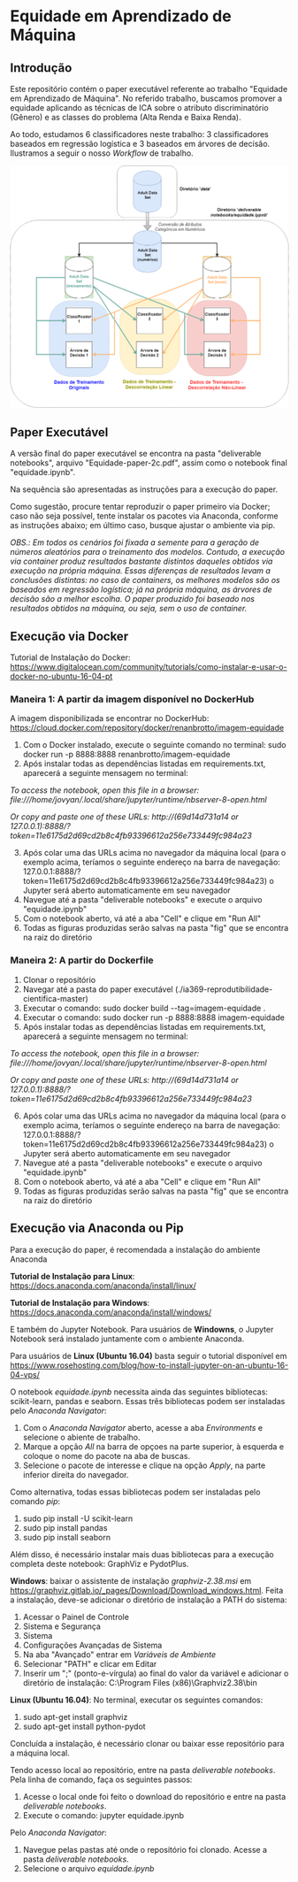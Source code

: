 # Equidade em Aprendizado de Máquina

## Introdução

Este repositório contém o paper executável referente ao trabalho "Equidade em Aprendizado de Máquina". No referido trabalho, buscamos promover a equidade aplicando as técnicas de ICA sobre o atributo discriminatório (Gênero) e as classes do problema (Alta Renda e Baixa Renda).

Ao todo, estudamos 6 classificadores neste trabalho: 3 classificadores baseados em regressão logística e 3 baseados em árvores de decisão. Ilustramos a seguir o nosso *Workflow* de trabalho.

![Workflow](fig/WorkflowIA369.png)


## Paper Executável

A versão final do paper executável se encontra na pasta "deliverable notebooks", arquivo "Equidade-paper-2c.pdf", assim como o notebook final "equidade.ipynb".

Na sequência são apresentadas as instruções para a execução do paper.

Como sugestão, procure tentar reproduzir o paper primeiro via Docker; caso não seja possível, tente instalar os pacotes via Anaconda, conforme as instruções abaixo; em último caso, busque ajustar o ambiente via pip.

*OBS.: Em todos os cenários foi fixada a semente para a geração de números aleatórios para o treinamento dos modelos. Contudo, a execução via container produz resultados bastante distintos daqueles obtidos via execução na própria máquina. Essas diferenças de resultados levam a conclusões distintas: no caso de containers, os melhores modelos são os baseados em regressão logística; já na própria máquina, as árvores de decisão são a melhor escolha. O paper produzido foi baseado nos resultados obtidos na máquina, ou seja, sem o uso de container.*

## Execução via Docker

Tutorial de Instalação do Docker: https://www.digitalocean.com/community/tutorials/como-instalar-e-usar-o-docker-no-ubuntu-16-04-pt

### Maneira 1: A partir da imagem disponível no DockerHub

A imagem disponibilizada se encontrar no DockerHub: https://cloud.docker.com/repository/docker/renanbrotto/imagem-equidade

1) Com o Docker instalado, execute o seguinte comando no terminal: sudo docker run -p 8888:8888 renanbrotto/imagem-equidade
2) Após instalar todas as dependências listadas em requirements.txt, aparecerá a seguinte mensagem no terminal:

 *To access the notebook, open this file in a browser:
        file:///home/jovyan/.local/share/jupyter/runtime/nbserver-8-open.html*     
        
        
 *Or copy and paste one of these URLs: http://(69d14d731a14 or 127.0.0.1):8888/?token=11e6175d2d69cd2b8c4fb93396612a256e733449fc984a23*

3) Após colar uma das URLs acima no navegador da máquina local (para o exemplo acima, teríamos o seguinte endereço na barra de navegação:  127.0.0.1:8888/?token=11e6175d2d69cd2b8c4fb93396612a256e733449fc984a23) o Jupyter será aberto automaticamente em seu navegador
4) Navegue até a pasta "deliverable notebooks" e execute o arquivo "equidade.ipynb"
5) Com o notebook aberto, vá até a aba "Cell" e clique em "Run All"
6) Todas as figuras produzidas serão salvas na pasta "fig" que se encontra na raiz do diretório 


### Maneira 2: A partir do Dockerfile

1) Clonar o repositório
2) Navegar até a pasta do paper executável (<caminho>./ia369-reprodutibilidade-cientifica-master)
3) Executar o comando: sudo docker build --tag=imagem-equidade . 
4) Executar o comando: sudo docker run -p 8888:8888 imagem-equidade
5) Após instalar todas as dependências listadas em requirements.txt, aparecerá a seguinte mensagem no terminal:

 *To access the notebook, open this file in a browser:
        file:///home/jovyan/.local/share/jupyter/runtime/nbserver-8-open.html*     
        
        
 *Or copy and paste one of these URLs: http://(69d14d731a14 or 127.0.0.1):8888/?token=11e6175d2d69cd2b8c4fb93396612a256e733449fc984a23*

6) Após colar uma das URLs acima no navegador da máquina local (para o exemplo acima, teríamos o seguinte endereço na barra de navegação:  127.0.0.1:8888/?token=11e6175d2d69cd2b8c4fb93396612a256e733449fc984a23) o Jupyter será aberto automaticamente em seu navegador
7) Navegue até a pasta "deliverable notebooks" e execute o arquivo "equidade.ipynb"
8) Com o notebook aberto, vá até a aba "Cell" e clique em "Run All"
9) Todas as figuras produzidas serão salvas na pasta "fig" que se encontra na raiz do diretório 


## Execução via Anaconda ou Pip 

Para a execução do paper, é recomendada a instalação do ambiente Anaconda

**Tutorial de Instalação para Linux**: https://docs.anaconda.com/anaconda/install/linux/

**Tutorial de Instalação para Windows**: https://docs.anaconda.com/anaconda/install/windows/

E também do Jupyter Notebook. Para usuários de **Windowns**, o Jupyter Notebook será instalado juntamente com o ambiente Anaconda. 

Para usuários de **Linux (Ubuntu 16.04)** basta seguir o tutorial disponível em https://www.rosehosting.com/blog/how-to-install-jupyter-on-an-ubuntu-16-04-vps/

O notebook *equidade.ipynb* necessita ainda das seguintes bibliotecas: scikit-learn, pandas e seaborn. Essas três bibliotecas podem ser instaladas pelo *Anaconda Navigator*:

1. Com o _Anaconda Navigator_ aberto, acesse a aba _Environments_ e selecione o abiente de trabalho. 
2. Marque a opção _All_ na barra de opçoes na parte superior, à esquerda e coloque o nome do pacote na aba de buscas. 
3. Selecione o pacote de interesse e clique na opção _Apply_, na parte inferior direita do navegador.

Como alternativa, todas essas bibliotecas podem ser instaladas pelo comando _pip_:

1. sudo pip install -U scikit-learn
2. sudo pip install pandas
3. sudo pip install seaborn

Além disso, é necessário instalar mais duas bibliotecas para a execução completa deste notebook: GraphViz e PydotPlus.

**Windows**: baixar o assistente de instalação *graphviz-2.38.msi* em https://graphviz.gitlab.io/_pages/Download/Download_windows.html.
Feita a instalação, deve-se adicionar o diretório de instalação a PATH do sistema:

1. Acessar o Painel de Controle
2. Sistema e Segurança
3. Sistema
4. Configurações Avançadas de Sistema
5. Na aba "Avançado" entrar em _Variáveis de Ambiente_
6. Selecionar "PATH" e clicar em Editar
7. Inserir um ";" (ponto-e-vírgula) ao final do valor da variável e adicionar o diretório de instalação: C:\Program Files (x86)\Graphviz2.38\bin

**Linux (Ubuntu 16.04)**: No terminal, executar os seguintes comandos:

1. sudo apt-get install graphviz
2. sudo apt-get install python-pydot

Concluída a instalação, é necessário clonar ou baixar esse repositório para a máquina local.

Tendo acesso local ao repositório, entre na pasta *deliverable notebooks*. Pela linha de comando, faça os seguintes passos:

1. Acesse o local onde foi feito o download do repositório e entre na pasta *deliverable notebooks*.
2. Execute o comando: jupyter equidade.ipynb

Pelo *Anaconda Navigator*:

1. Navegue pelas pastas até onde o repositório foi clonado. Acesse a pasta *deliverable notebooks*.
2. Selecione o arquivo *equidade.ipynb*




